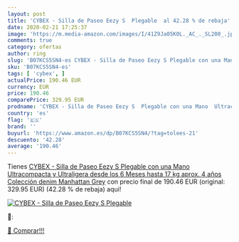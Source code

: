 ```yaml
---
layout: post
title: 'CYBEX - Silla de Paseo Eezy S  Plegable  al 42.28 % de rebaja'
date: 2020-02-21 17:25:37
image: 'https://m.media-amazon.com/images/I/41Z9Ja05K0L._AC_._SL200_.jpg'
comments: true
category: ofertas
author: ring
slug: 'B07KCS5SN4-es CYBEX - Silla de Paseo Eezy S Plegable con una Mano...'
sku: 'B07KCS5SN4-es'
tags: [ 'cybex', ]
actualPrice: 190.46 EUR
currency: EUR
price: 190.46
comparePrice: 329.95 EUR
prodname: 'CYBEX - Silla de Paseo Eezy S  Plegable con una Mano  Ultracompacta y Ultraligera  desde los 6 Meses hasta 17 kg  aprox. 4 años   Colección denim  Manhattan Grey'
country: 'es'
flag: '🇪🇸'
brand: ''
buyurl: 'https://www.amazon.es/dp/B07KCS5SN4/?tag=tolees-21'
descuento: '42.28'
average: '190.46'
---
```


Tienes [CYBEX - Silla de Paseo Eezy S  Plegable con una Mano  Ultracompacta y Ultraligera  desde los 6 Meses hasta 17 kg  aprox. 4 años   Colección denim  Manhattan Grey](https://www.amazon.es/dp/B07KCS5SN4/?tag=tolees-21) con precio final de  190.46 EUR (original: 329.95 EUR) (42.28 %  de rebaja) aqui!

[![CYBEX - Silla de Paseo Eezy S  Plegable ](https://m.media-amazon.com/images/I/41Z9Ja05K0L._AC_._SL200_.jpg)](https://www.amazon.es/dp/B07KCS5SN4/?tag=tolees-21)

🔎:


[🛒 Comprar!!!](https://www.amazon.es/dp/B07KCS5SN4/?tag=tolees-21)
